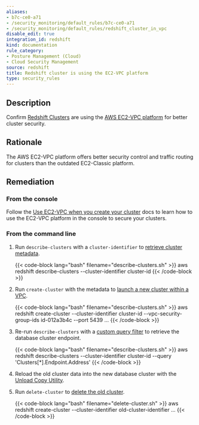 ```yaml
---
aliases:
- b7c-ce0-a71
- /security_monitoring/default_rules/b7c-ce0-a71
- /security_monitoring/default_rules/redshift_cluster_in_vpc
disable_edit: true
integration_id: redshift
kind: documentation
rule_category:
- Posture Management (Cloud)
- Cloud Security Management
source: redshift
title: Redshift cluster is using the EC2-VPC platform
type: security_rules
---
```


## Description

Confirm [Redshift Clusters][1] are using the [AWS EC2-VPC platform][2] for better cluster security.

## Rationale

The AWS EC2-VPC platform offers better security control and traffic routing for clusters than the outdated EC2-Classic platform.

## Remediation

### From the console

Follow the [Use EC2-VPC when you create your cluster][7] docs to learn how to use the EC2-VPC platform in the console to secure your clusters.

### From the command line

1. Run `describe-clusters` with a `cluster-identifier` to [retrieve cluster metadata][2].

    {{< code-block lang="bash" filename="describe-clusters.sh" >}}
    aws redshift describe-clusters
	    --cluster-identifier cluster-id
    {{< /code-block >}}

2. Run `create-cluster` with the metadata to [launch a new cluster within a VPC][3].

    {{< code-block lang="bash" filename="describe-clusters.sh" >}}
        aws redshift create-cluster
            --cluster-identifier cluster-id
            --vpc-security-group-ids id-012a3b4c
            --port 5439
            ...
    {{< /code-block >}}

3. Re-run `describe-clusters` with a [custom query filter][4] to retrieve the database cluster endpoint.

    {{< code-block lang="bash" filename="describe-clusters.sh" >}}
    aws redshift describe-clusters
	    --cluster-identifier cluster-id
	    --query 'Clusters[*].Endpoint.Address'
    {{< /code-block >}}

4. Reload the old cluster data into the new database cluster with the [Unload Copy Utility][5].

5. Run `delete-cluster` to [delete the old cluster][6].

    {{< code-block lang="bash" filename="delete-cluster.sh" >}}
    aws redshift create-cluster
	    --cluster-identifier old-cluster-identifier
	    ...
    {{< /code-block >}}

[1]: https://docs.aws.amazon.com/redshift/latest/mgmt/working-with-clusters.html
[2]: https://docs.aws.amazon.com/AmazonRDS/latest/UserGuide/USER_VPC.FindDefaultVPC.html
[3]: https://awscli.amazonaws.com/v2/documentation/api/latest/reference/emr/create-cluster.html
[4]: https://docs.aws.amazon.com/documentdb/latest/developerguide/db-cluster-endpoints-find.html
[5]: https://github.com/awslabs/amazon-redshift-utils/tree/master/src/UnloadCopyUtility
[6]: https://awscli.amazonaws.com/v2/documentation/api/latest/reference/redshift/delete-cluster.html
[7]: https://docs.aws.amazon.com/redshift/latest/mgmt/working-with-clusters.html#cluster-platforms

